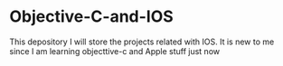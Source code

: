 Objective-C-and-IOS
===================
This depository I will store the projects related with IOS. It is new to me since I am learning objecttive-c and Apple stuff just now

